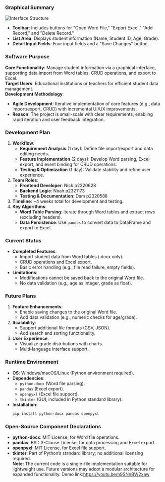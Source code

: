 ### Graphical Summary  
![Interface Structure](https://via.placeholder.com/400x200?text=GUI+Structure)  
- **Toolbar**: Includes buttons for "Open Word File," "Export Excel," "Add Record," and "Delete Record."  
- **List Area**: Displays student information (Name, Student ID, Age, Grade).  
- **Detail Input Fields**: Four input fields and a "Save Changes" button.  
### Software Purpose  
**Core Functionality**: Manage student information via a graphical interface, supporting data import from Word tables, CRUD operations, and export to Excel.  
**Target Users**: Educational institutions or teachers for efficient student data management.  
**Development Methodology**:  
- **Agile Development**: Iterative implementation of core features (e.g., data import/export, CRUD) with incremental UI/UX improvements.  
- **Reason**: The project is small-scale with clear requirements, enabling rapid iteration and user feedback integration.  
### Development Plan  
1. **Workflow**:  
   - **Requirement Analysis** (1 day): Define file import/export and data editing needs. 
   - **Feature Implementation** (2 days): Develop Word parsing, Excel export, and event binding for CRUD operations.  
   - **Testing & Optimization** (1 day): Validate stability and refine user experience.  
2. **Team Roles**:  
   - **Frontend Developer**: Nick p2320628  
   - **Backend Logic**: Noah p2321173 
   - **Testing & Documentation**: Dam p2320588 
3. **Timeline**: ~4 weeks total for development and testing.  
4. **Key Algorithms**:  
   - **Word Table Parsing**: Iterate through Word tables and extract rows (excluding headers).  
   - **Data Persistence**: Use `pandas` to convert data to DataFrame and export to Excel.  
### Current Status  
- **Completed Features**:  
  - Import student data from Word tables (.docx only).  
  - CRUD operations and Excel export.  
  - Basic error handling (e.g., file read failure, empty fields).  
- **Limitations**:  
  - Modifications cannot be saved back to the original Word file.  
  - No data validation (e.g., age as integer, grade as float).  
### Future Plans  
1. **Feature Enhancements**:  
   - Enable saving changes to the original Word file.  
   - Add data validation (e.g., numeric checks for age/grade).  
2. **Scalability**:  
   - Support additional file formats (CSV, JSON).  
   - Add search and sorting functionality.  
3. **User Experience**:  
   - Visualize grade distributions with charts.  
   - Multi-language interface support.  
### Runtime Environment  
- **OS**: Windows/macOS/Linux (Python environment required).  
- **Dependencies**:  
  - `python-docx` (Word file parsing).  
  - `pandas` (Excel export).  
  - `openpyxl` (Excel file support).  
  - `tkinter` (GUI, included in Python standard library).  
- **Installation**:  
  ```bash
  pip install python-docx pandas openpyxl
### Open-Source Component Declarations  
- **python-docx**: MIT License, for Word file operations.  
- **pandas**: BSD 3-Clause License, for data processing and Excel export.  
- **openpyxl**: MIT License, for Excel file support.  
- **tkinter**: Part of Python’s standard library; no additional licensing required.  
**Note**: The current code is a single-file implementation suitable for lightweight use. Future versions may adopt a modular architecture for expanded functionality.
  Demo link:https://youtu.be/n9SNnBW2xaw
